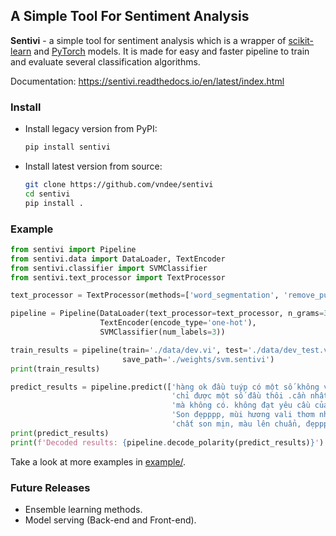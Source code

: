 ## A Simple Tool For Sentiment Analysis

**Sentivi** - a simple tool for sentiment analysis which is a wrapper of [scikit-learn](https://scikit-learn.org) and
[PyTorch](https://pytorch.org/) models. It is made for easy and faster pipeline to train and evaluate several
classification algorithms.

Documentation: https://sentivi.readthedocs.io/en/latest/index.html

### Install
- Install legacy version from PyPI:
    ```bash
    pip install sentivi
    ```

- Install latest version from source:
    ```bash
    git clone https://github.com/vndee/sentivi
    cd sentivi
    pip install .
    ```

### Example

```python
from sentivi import Pipeline
from sentivi.data import DataLoader, TextEncoder
from sentivi.classifier import SVMClassifier
from sentivi.text_processor import TextProcessor

text_processor = TextProcessor(methods=['word_segmentation', 'remove_punctuation', 'lower'])

pipeline = Pipeline(DataLoader(text_processor=text_processor, n_grams=3),
                    TextEncoder(encode_type='one-hot'),
                    SVMClassifier(num_labels=3))

train_results = pipeline(train='./data/dev.vi', test='./data/dev_test.vi',
                         save_path='./weights/svm.sentivi')
print(train_results)

predict_results = pipeline.predict(['hàng ok đầu tuýp có một số không vừa ốc siết.'
                                    'chỉ được một số đầu thôi .cần nhất đầu tuýp 14'
                                    'mà không có. không đạt yêu cầu của mình sử dụng',
                                    'Son đẹpppp, mùi hương vali thơm nhưng hơi nồng,'
                                    'chất son mịn, màu lên chuẩn, đẹppppp'])
print(predict_results)
print(f'Decoded results: {pipeline.decode_polarity(predict_results)}')
```
Take a look at more examples in [example/](https://github.com/vndee/sentivi/tree/master/example).

### Future Releases

- Ensemble learning methods.
- Model serving (Back-end and Front-end).